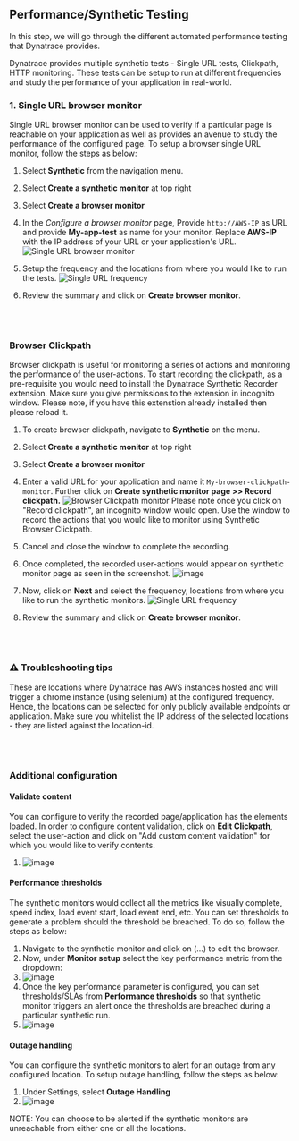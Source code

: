 ## Performance/Synthetic Testing
In this step, we will go through the different automated performance testing that Dynatrace provides.

Dynatrace provides multiple synthetic tests - Single URL tests, Clickpath, HTTP monitoring. These tests can be setup to run at different frequencies and study the performance of your application in real-world.

### 1. Single URL browser monitor
Single URL browser monitor can be used to verify if a particular page is reachable on your application as well as provides an avenue to study the performance of the configured page. To setup a browser single URL monitor, follow the steps as below:
1. Select **Synthetic** from the navigation menu.
1. Select **Create a synthetic monitor** at top right
1. Select **Create a browser monitor**
1. In the *Configure a browser monitor* page, Provide `http://AWS-IP` as URL and provide **My-app-test** as name for your monitor.
Replace **AWS-IP** with the IP address of your URL or your application's URL.
![Single URL browser monitor](./images/Single-url-browser-monitor.png)

1. Setup the frequency and the locations from where you would like to run the tests.
![Single URL frequency](./images/Single-url-frequency.png)

1. Review the summary and click on **Create browser monitor**.

<br></br>

### Browser Clickpath

Browser clickpath is useful for monitoring a series of actions and monitoring the performance of the user-actions. To start recording the clickpath, as a pre-requisite you would need to install the Dynatrace Synthetic Recorder extension. Make sure you give permissions to the extension in incognito window. Please note, if you have this extenstion already installed then please reload it.
1. To create browser clickpath, navigate to **Synthetic** on the menu.
1. Select **Create a synthetic monitor** at top right
1. Select **Create a browser monitor**
1. Enter a valid URL for your application and name it `My-browser-clickpath-monitor`. Further click on **Create synthetic monitor page >> Record clickpath.**
![Browser Clickpath monitor](./images/browser-clickpath-monitor.png)
Please note once you click on "Record clickpath", an incognito window would open. Use the window to record the actions that you would like to monitor using Synthetic Browser Clickpath.
1. Cancel and close the window to complete the recording.

1. Once completed, the recorded user-actions would appear on synthetic monitor page as seen in the screenshot.
![image](./images/browser-clickpath-monitor-2.png)

1. Now, click on **Next** and select the frequency, locations from where you like to run the synthetic monitors.
![Single URL frequency](./images/Single-url-frequency.png)

1. Review the summary and click on **Create browser monitor**.

<br></br>

### ⚠️ Troubleshooting tips
These are locations where Dynatrace has AWS instances hosted and will trigger a chrome instance (using selenium) at the configured frequency. Hence, the locations can be selected for only publicly available endpoints or application. Make sure you whitelist the IP address of the selected locations - they are listed against the location-id.

<br></br>

### Additional configuration
#### Validate content
You can configure to verify the recorded page/application has the elements loaded. In order to configure content validation, click on **Edit Clickpath**, select the user-action and click on "Add custom content validation" for which you would like to verify contents.
1. ![image](./images/validate-content.png)

#### Performance thresholds
The synthetic monitors would collect all the metrics like visually complete, speed index, load event start, load event end, etc. You can set thresholds to generate a problem should the threshold be breached.
To do so, follow the steps as below:
1. Navigate to the synthetic monitor and click on (...) to edit the browser.
1. Now, under **Monitor setup** select the key performance metric from the dropdown:
1. ![image](./images/key-performance-metric-1.png)
1. Once the key performance parameter is configured, you can set thresholds/SLAs from **Performance thresholds** so that synthetic monitor triggers an alert once the thresholds are breached during a particular synthetic run.
1. ![image](./images/performance-key-metric-2.png)

#### Outage handling
You can configure the synthetic monitors to alert for an outage from any configured location. To setup outage handling, follow the steps as below:
1.  Under Settings, select **Outage Handling**
1. ![image](./images/outage-handling.png)

NOTE: You can choose to be alerted if the synthetic monitors are unreachable from either one or all the locations.

